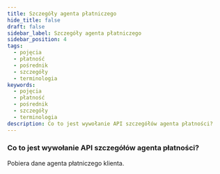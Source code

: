 ```yaml
---
title: Szczegóły agenta płatniczego
hide_title: false
draft: false
sidebar_label: Szczegóły agenta płatniczego
sidebar_position: 4
tags:
  - pojęcia
  - płatność
  - pośrednik
  - szczegóły
  - terminologia
keywords:
  - pojęcia
  - płatność
  - pośrednik
  - szczegóły
  - terminologia
description: Co to jest wywołanie API szczegółów agenta płatności?
---
```


### Co to jest wywołanie API szczegółów agenta płatności?

Pobiera dane agenta płatniczego klienta.

